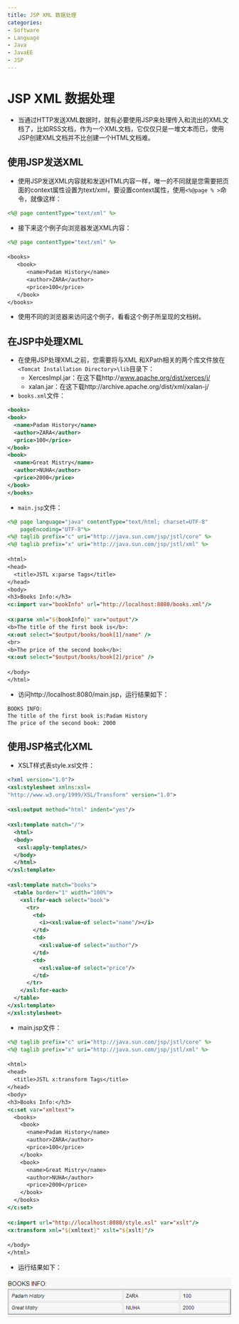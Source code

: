```yaml
---
title: JSP XML 数据处理
categories:
- Software
- Language
- Java
- JavaEE
- JSP
---
```

# JSP XML 数据处理

- 当通过HTTP发送XML数据时，就有必要使用JSP来处理传入和流出的XML文档了，比如RSS文档，作为一个XML文档，它仅仅只是一堆文本而已，使用JSP创建XML文档并不比创建一个HTML文档难。

## 使用JSP发送XML

- 使用JSP发送XML内容就和发送HTML内容一样，唯一的不同就是您需要把页面的context属性设置为text/xml，要设置context属性，使用`<%@page % >`命令，就像这样：

```jsp
<%@ page contentType="text/xml" %>
```

- 接下来这个例子向浏览器发送XML内容：

```jsp
<%@ page contentType="text/xml" %>

<books>
   <book>
      <name>Padam History</name>
      <author>ZARA</author>
      <price>100</price>
   </book>
</books>
```

- 使用不同的浏览器来访问这个例子，看看这个例子所呈现的文档树。

## 在JSP中处理XML

- 在使用JSP处理XML之前，您需要将与XML 和XPath相关的两个库文件放在`<Tomcat Installation Directory>\lib`目录下：
    - XercesImpl.jar：在这下载http://www.apache.org/dist/xerces/j/
    - xalan.jar：在这下载http://archive.apache.org/dist/xml/xalan-j/
- `books.xml`文件：

```xml
<books>
<book>
  <name>Padam History</name>
  <author>ZARA</author>
  <price>100</price>
</book>
<book>
  <name>Great Mistry</name>
  <author>NUHA</author>
  <price>2000</price>
</book>
</books>
```

- `main.jsp`文件：

```jsp
<%@ page language="java" contentType="text/html; charset=UTF-8"
    pageEncoding="UTF-8"%>
<%@ taglib prefix="c" uri="http://java.sun.com/jsp/jstl/core" %>
<%@ taglib prefix="x" uri="http://java.sun.com/jsp/jstl/xml" %>

<html>
<head>
  <title>JSTL x:parse Tags</title>
</head>
<body>
<h3>Books Info:</h3>
<c:import var="bookInfo" url="http://localhost:8080/books.xml"/>

<x:parse xml="${bookInfo}" var="output"/>
<b>The title of the first book is</b>:
<x:out select="$output/books/book[1]/name" />
<br>
<b>The price of the second book</b>:
<x:out select="$output/books/book[2]/price" />

</body>
</html>
```

- 访问http://localhost:8080/main.jsp，运行结果如下：

```
BOOKS INFO:
The title of the first book is:Padam History
The price of the second book: 2000
```

## 使用JSP格式化XML

- XSLT样式表style.xsl文件：

```xml
<?xml version="1.0"?>
<xsl:stylesheet xmlns:xsl=
"http://www.w3.org/1999/XSL/Transform" version="1.0">

<xsl:output method="html" indent="yes"/>

<xsl:template match="/">
  <html>
  <body>
   <xsl:apply-templates/>
  </body>
  </html>
</xsl:template>

<xsl:template match="books">
  <table border="1" width="100%">
    <xsl:for-each select="book">
      <tr>
        <td>
          <i><xsl:value-of select="name"/></i>
        </td>
        <td>
          <xsl:value-of select="author"/>
        </td>
        <td>
          <xsl:value-of select="price"/>
        </td>
      </tr>
    </xsl:for-each>
  </table>
</xsl:template>
</xsl:stylesheet>
```

- main.jsp文件：

```jsp
<%@ taglib prefix="c" uri="http://java.sun.com/jsp/jstl/core" %>
<%@ taglib prefix="x" uri="http://java.sun.com/jsp/jstl/xml" %>

<html>
<head>
  <title>JSTL x:transform Tags</title>
</head>
<body>
<h3>Books Info:</h3>
<c:set var="xmltext">
  <books>
    <book>
      <name>Padam History</name>
      <author>ZARA</author>
      <price>100</price>
    </book>
    <book>
      <name>Great Mistry</name>
      <author>NUHA</author>
      <price>2000</price>
    </book>
  </books>
</c:set>

<c:import url="http://localhost:8080/style.xsl" var="xslt"/>
<x:transform xml="${xmltext}" xslt="${xslt}"/>

</body>
</html>
```

- 运行结果如下：

![](https://raw.githubusercontent.com/LuShan123888/Files/main/Pictures/2020-12-10-xml-1.jpg)